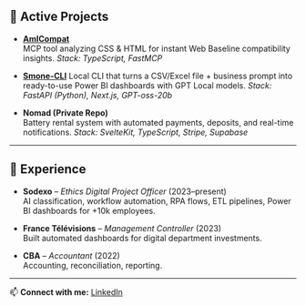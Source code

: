 
## 🚀 Active Projects  

- **[AmICompat](https://github.com/jolehuit/amicompat)**  
  MCP tool analyzing CSS & HTML for instant Web Baseline compatibility insights.
  *Stack: TypeScript, FastMCP*  

- **[Smone-CLI](https://github.com/jolehuit/smone-cli)**
  Local CLI that turns a CSV/Excel file + business prompt into ready-to-use Power BI dashboards with GPT Local models.
  *Stack: FastAPI (Python), Next.js, GPT-oss-20b*
  
- **Nomad (Private Repo)**  
  Battery rental system with automated payments, deposits, and real-time notifications.
  *Stack: SvelteKit, TypeScript, Stripe, Supabase*
  
---

## 💼 Experience  

- **Sodexo** – *Ethics Digital Project Officer* (2023–present)  
  AI classification, workflow automation, RPA flows, ETL pipelines, Power BI dashboards for +10k employees.  

- **France Télévisions** – *Management Controller* (2023)  
  Built automated dashboards for digital department investments.  

- **CBA** – *Accountant* (2022)  
  Accounting, reconciliation, reporting.
  
---
📫 **Connect with me:** [LinkedIn](https://www.linkedin.com/in/maxpenso)
